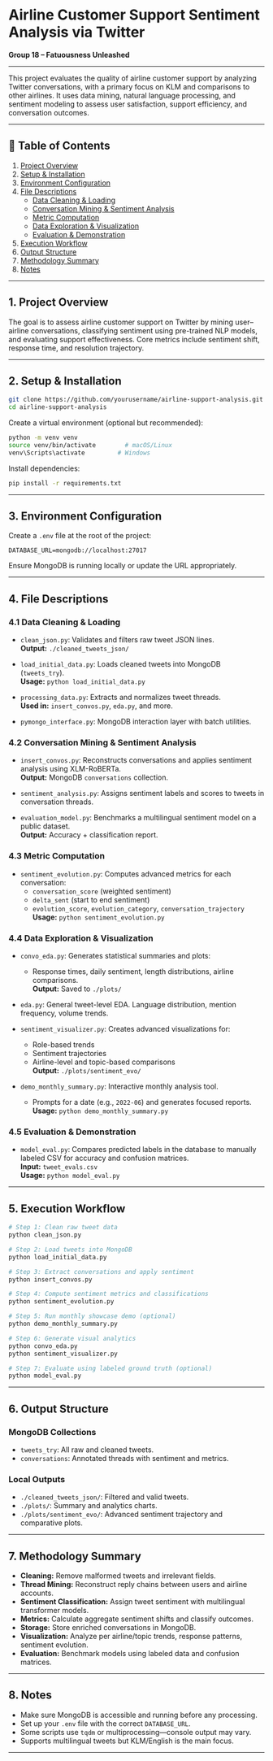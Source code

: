 # Airline Customer Support Sentiment Analysis via Twitter
**Group 18 – Fatuousness Unleashed**

---

This project evaluates the quality of airline customer support by analyzing Twitter conversations, with a primary focus on KLM and comparisons to other airlines. It uses data mining, natural language processing, and sentiment modeling to assess user satisfaction, support efficiency, and conversation outcomes.

---

## 📂 Table of Contents

1. [Project Overview](#1-project-overview)  
2. [Setup & Installation](#2-setup--installation)  
3. [Environment Configuration](#3-environment-configuration)  
4. [File Descriptions](#4-file-descriptions)  
   - [Data Cleaning & Loading](#41-data-cleaning--loading)  
   - [Conversation Mining & Sentiment Analysis](#42-conversation-mining--sentiment-analysis)  
   - [Metric Computation](#43-metric-computation)  
   - [Data Exploration & Visualization](#44-data-exploration--visualization)  
   - [Evaluation & Demonstration](#45-evaluation--demonstration)  
5. [Execution Workflow](#5-execution-workflow)  
6. [Output Structure](#6-output-structure)  
7. [Methodology Summary](#7-methodology-summary)  
8. [Notes](#8-notes)

---

## 1. Project Overview

The goal is to assess airline customer support on Twitter by mining user–airline conversations, classifying sentiment using pre-trained NLP models, and evaluating support effectiveness. Core metrics include sentiment shift, response time, and resolution trajectory.

---

## 2. Setup & Installation

```bash
git clone https://github.com/yourusername/airline-support-analysis.git
cd airline-support-analysis
```

Create a virtual environment (optional but recommended):
```bash
python -m venv venv
source venv/bin/activate        # macOS/Linux
venv\Scripts\activate         # Windows
```

Install dependencies:
```bash
pip install -r requirements.txt
```

---

## 3. Environment Configuration

Create a `.env` file at the root of the project:
```dotenv
DATABASE_URL=mongodb://localhost:27017
```
Ensure MongoDB is running locally or update the URL appropriately.

---

## 4. File Descriptions

### 4.1 Data Cleaning & Loading

- `clean_json.py`: Validates and filters raw tweet JSON lines.  
  **Output:** `./cleaned_tweets_json/`

- `load_initial_data.py`: Loads cleaned tweets into MongoDB (`tweets_try`).  
  **Usage:** `python load_initial_data.py`

- `processing_data.py`: Extracts and normalizes tweet threads.  
  **Used in:** `insert_convos.py`, `eda.py`, and more.

- `pymongo_interface.py`: MongoDB interaction layer with batch utilities.

### 4.2 Conversation Mining & Sentiment Analysis

- `insert_convos.py`: Reconstructs conversations and applies sentiment analysis using XLM-RoBERTa.  
  **Output:** MongoDB `conversations` collection.

- `sentiment_analysis.py`: Assigns sentiment labels and scores to tweets in conversation threads.

- `evaluation_model.py`: Benchmarks a multilingual sentiment model on a public dataset.  
  **Output:** Accuracy + classification report.

### 4.3 Metric Computation

- `sentiment_evolution.py`: Computes advanced metrics for each conversation:  
  - `conversation_score` (weighted sentiment)
  - `delta_sent` (start to end sentiment)
  - `evolution_score`, `evolution_category`, `conversation_trajectory`  
  **Usage:** `python sentiment_evolution.py`

### 4.4 Data Exploration & Visualization

- `convo_eda.py`: Generates statistical summaries and plots:
  - Response times, daily sentiment, length distributions, airline comparisons.  
  **Output:** Saved to `./plots/`

- `eda.py`: General tweet-level EDA. Language distribution, mention frequency, volume trends.

- `sentiment_visualizer.py`: Creates advanced visualizations for:
  - Role-based trends
  - Sentiment trajectories
  - Airline-level and topic-based comparisons  
  **Output:** `./plots/sentiment_evo/`

- `demo_monthly_summary.py`: Interactive monthly analysis tool. 
  - Prompts for a date (e.g., `2022-06`) and generates focused reports.  
  **Usage:** `python demo_monthly_summary.py`

### 4.5 Evaluation & Demonstration

- `model_eval.py`: Compares predicted labels in the database to manually labeled CSV for accuracy and confusion matrices.  
  **Input:** `tweet_evals.csv`  
  **Usage:** `python model_eval.py`

---

## 5. Execution Workflow

```bash
# Step 1: Clean raw tweet data
python clean_json.py

# Step 2: Load tweets into MongoDB
python load_initial_data.py

# Step 3: Extract conversations and apply sentiment
python insert_convos.py

# Step 4: Compute sentiment metrics and classifications
python sentiment_evolution.py

# Step 5: Run monthly showcase demo (optional)
python demo_monthly_summary.py

# Step 6: Generate visual analytics
python convo_eda.py
python sentiment_visualizer.py

# Step 7: Evaluate using labeled ground truth (optional)
python model_eval.py
```

---

## 6. Output Structure

### MongoDB Collections
- `tweets_try`: All raw and cleaned tweets.
- `conversations`: Annotated threads with sentiment and metrics.

### Local Outputs
- `./cleaned_tweets_json/`: Filtered and valid tweets.
- `./plots/`: Summary and analytics charts.
- `./plots/sentiment_evo/`: Advanced sentiment trajectory and comparative plots.

---

## 7. Methodology Summary

- **Cleaning:** Remove malformed tweets and irrelevant fields.
- **Thread Mining:** Reconstruct reply chains between users and airline accounts.
- **Sentiment Classification:** Assign tweet sentiment with multilingual transformer models.
- **Metrics:** Calculate aggregate sentiment shifts and classify outcomes.
- **Storage:** Store enriched conversations in MongoDB.
- **Visualization:** Analyze per airline/topic trends, response patterns, sentiment evolution.
- **Evaluation:** Benchmark models using labeled data and confusion matrices.

---

## 8. Notes

- Make sure MongoDB is accessible and running before any processing.
- Set up your `.env` file with the correct `DATABASE_URL`.
- Some scripts use `tqdm` or multiprocessing—console output may vary.
- Supports multilingual tweets but KLM/English is the main focus.

---
